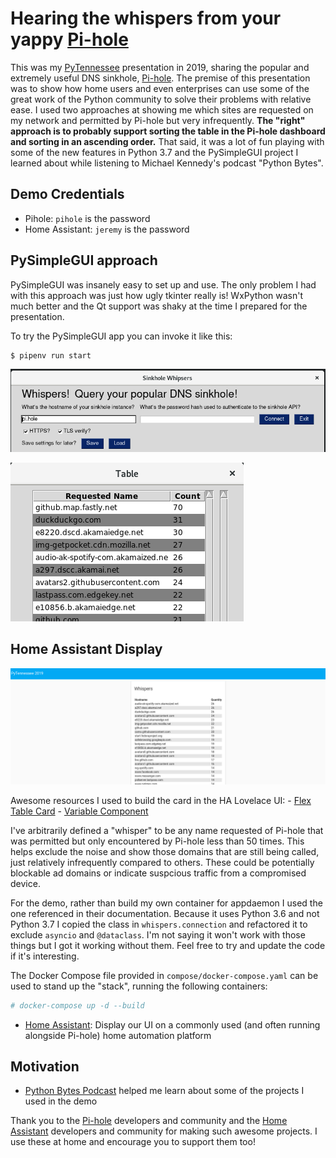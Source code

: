 Hearing the whispers from your yappy [Pi-hole](https://pi-hole.net/)
=================

This was my [PyTennessee](https://www.pytennessee.org/) presentation in 2019, sharing the popular and extremely useful DNS sinkhole, [Pi-hole](https://pi-hole.net/).  The premise of this presentation was to show how home users and even enterprises can use some of the great work of the Python community to solve their problems with relative ease.  I used two approaches at showing me which sites are requested on my network and permitted by Pi-hole but very infrequently.  **The "right" approach is to probably support sorting the table in the Pi-hole dashboard and sorting in an ascending order.**  That said, it was a lot of fun playing with some of the new features in Python 3.7 and the PySimpleGUI project I learned about while listening to Michael Kennedy's podcast "Python Bytes".

Demo Credentials
----------

- Pihole: `pihole` is the password
- Home Assistant: `jeremy` is the password

PySimpleGUI approach
----------

PySimpleGUI was insanely easy to set up and use.  The only problem I had with this approach was just how ugly tkinter really is!  WxPython wasn't much better and the Qt support was shaky at the time I prepared for the presentation.

To try the PySimpleGUI app you can invoke it like this:

```python
$ pipenv run start
```

![Example starting screen](./images/demo1.png)

![Example table](./images/demo2.png)


Home Assistant Display
-----

![Example of the Flex Table Card](./compose/demo.png)

Awesome resources I used to build the card in the HA Lovelace UI:
    - [Flex Table Card](https://github.com/custom-cards/flex-table-card)
    - [Variable Component](https://github.com/rogro82/hass-variables)

I've arbitrarily defined a "whisper" to be any name requested of Pi-hole that was permitted but only encountered by Pi-hole less than 50 times.  This helps exclude the noise and show those domains that are still being called, just relatively infrequently compared to others.  These could be potentially blockable ad domains or indicate suspcious traffic from a compromised device.

For the demo, rather than build my own container for appdaemon I used the one referenced in their documentation.  Because it uses Python 3.6 and not Python 3.7 I copied the class in `whispers.connection` and refactored it to exclude `asyncio` and `@dataclass`.  I'm not saying it won't work with those things but I got it working without them.  Feel free to try and update the code if it's interesting.

The Docker Compose file provided in `compose/docker-compose.yaml` can be used to stand up the "stack", running the following containers:

```bash
# docker-compose up -d --build
```

- [Home Assistant](https://www.home-assistant.io/): Display our UI on a commonly used (and often running alongside Pi-hole) home automation platform

Motivation
--------

- [Python Bytes Podcast](https://pythonbytes.fm/) helped me learn about some of the projects I used in the demo

Thank you to the [Pi-hole](https://pi-hole.net/) developers and community and the [Home Assistant](https://www.home-assistant.io/) developers and community for making such awesome projects.  I use these at home and encourage you to support them too!
